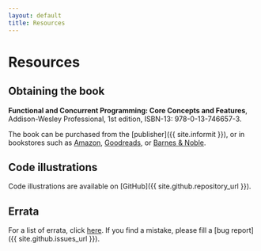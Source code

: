 ```yaml
---
layout: default
title: Resources
---
```


# Resources

## Obtaining the book

**Functional and Concurrent Programming: Core Concepts and Features**, Addison-Wesley Professional, 1st edition, ISBN-13: 978-0-13-746657-3.

The book can be purchased from the [publisher]({{ site.informit }}), or in bookstores such as [Amazon](https://www.amazon.com/dp/0137466544/), [Goodreads](https://www.goodreads.com/book/show/59088413), or [Barnes & Noble](http://www.barnesandnoble.com/s/9780137466542/).

## Code illustrations

Code illustrations are available on [GitHub]({{ site.github.repository_url }}).

## Errata

For a list of errata, click [here](./errata.html).
If you find a mistake, please fill a [bug report]({{ site.github.issues_url }}).

